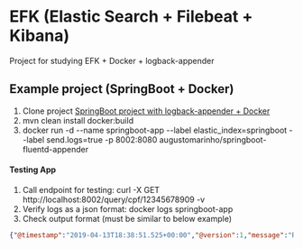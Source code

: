 # EFK (Elastic Search + Filebeat + Kibana)
Project for studying EFK + Docker + logback-appender

## Example project (SpringBoot + Docker)

1. Clone project [SpringBoot project with logback-appender + Docker](https://github.com/augustomarinho/springboot-fluentd-appender)
2. mvn clean install docker:build
3. docker run -d --name springboot-app --label elastic_index=springboot --label send.logs=true -p 8002:8080 augustomarinho/springboot-fluentd-appender

#### Testing App
1. Call endpoint for testing: curl -X GET http://localhost:8002/query/cpf/12345678909 -v
2. Verify logs as a json format: docker logs springboot-app
3. Check output format (must be similar to below example)
```json
{"@timestamp":"2019-04-13T18:38:51.525+00:00","@version":1,"message":"Recendo requisicao para CPF 12345678909","logger_name":"com.am.study.application.controllers.ControllerExample","thread_name":"http-nio-8080-exec-5","level":"INFO","level_value":20000,"CPF":"12345678909"}
```
